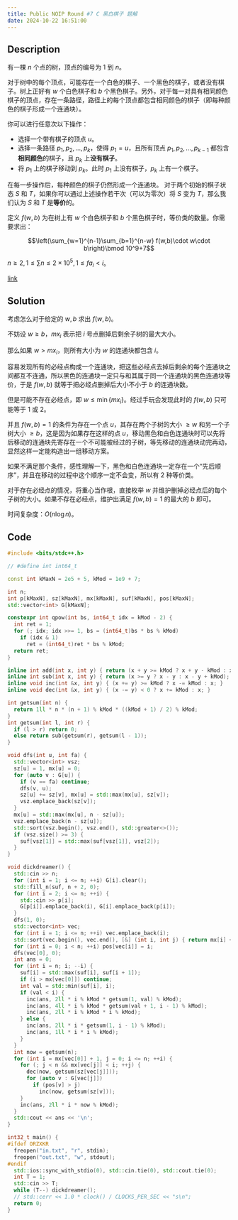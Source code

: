 ```yaml
---
title: Public NOIP Round #7 C 黑白棋子 题解
date: 2024-10-22 16:51:00
---
```


## Description

有一棵 $n$ 个点的树，顶点的编号为 $1$ 到 $n$。

对于树中的每个顶点，可能存在一个白色的棋子、一个黑色的棋子，或者没有棋子。树上正好有 $w$ 个白色棋子和 $b$ 个黑色棋子。另外，对于每一对具有相同颜色棋子的顶点，存在一条路径，路径上的每个顶点都包含相同颜色的棋子（即每种颜色的棋子形成一个连通块）。

你可以进行任意次以下操作：
- 选择一个带有棋子的顶点 $u$。
- 选择一条路径 $p_1, p_2, \dots, p_k$，使得 $p_1 = u$，且所有顶点 $p_1, p_2, \dots, p_{k-1}$ 都包含**相同颜色**的棋子，且 $p_k$ 上**没有棋子**。
- 将 $p_1$ 上的棋子移动到 $p_k$。此时 $p_1$ 上没有棋子，$p_k$ 上有一个棋子。

在每一步操作后，每种颜色的棋子仍然形成一个连通块。
对于两个初始的棋子状态 $S$ 和 $T$，如果你可以通过上述操作若干次（可以为零次）将 $S$ 变为 $T$，那么我们认为 $S$ 和 $T$ 是**等价**的。

定义 $f(w, b)$ 为在树上有  $w$ 个白色棋子和 $b$ 个黑色棋子时，等价类的数量。你需要求出：

$$\left(\sum_{w=1}^{n-1}\sum_{b=1}^{n-w} f(w,b)\cdot w\cdot b\right)\bmod 10^9+7$$

$n \ge 2,1\le \sum n\le 2\times 10^5,1\le fa_i<i$。

[link](https://pjudge.ac/contest/1811/problem/21859)

## Solution

考虑怎么对于给定的 $w,b$ 求出 $f(w,b)$。

不妨设 $w\geq b$，$mx_i$ 表示把 $i$ 号点删掉后剩余子树的最大大小。

那么如果 $w>mx_i$，则所有大小为 $w$ 的连通块都包含 $i$。

容易发现所有的必经点构成一个连通块，把这些必经点去掉后剩余的每个连通块之间都互不连通，所以黑色的连通块一定只与和其属于同一个连通块的黑色连通块等价，于是 $f(w,b)$ 就等于把必经点删掉后大小不小于 $b$ 的连通块数。

但是可能不存在必经点，即 $w\leq\min\left\{mx_i\right\}$。经过手玩会发现此时的 $f(w,b)$ 只可能等于 $1$ 或 $2$。

并且 $f(w,b)=1$ 的条件为存在一个点 $u$，其存在两个子树的大小 $\geq w$ 和另一个子树大小 $\geq b$，这是因为如果存在这样的点 $u$，移动黑色和白色连通块时可以先将后移动的连通块先寄存在一个不可能被经过的子树，等先移动的连通块动完再动，显然这样一定能构造出一组移动方案。

如果不满足那个条件，感性理解一下，黑色和白色连通块一定存在一个“先后顺序”，并且在移动的过程中这个顺序一定不会变，所以有 $2$ 种等价类。

对于存在必经点的情况，将重心当作根，直接枚举 $w$ 并维护删掉必经点后的每个子树的大小。如果不存在必经点，维护出满足 $f(w,b)=1$ 的最大的 $b$ 即可。

时间复杂度：$O(n\log n)$。

## Code

```cpp
#include <bits/stdc++.h>

// #define int int64_t

const int kMaxN = 2e5 + 5, kMod = 1e9 + 7;

int n;
int p[kMaxN], sz[kMaxN], mx[kMaxN], suf[kMaxN], pos[kMaxN];
std::vector<int> G[kMaxN];

constexpr int qpow(int bs, int64_t idx = kMod - 2) {
  int ret = 1;
  for (; idx; idx >>= 1, bs = (int64_t)bs * bs % kMod)
    if (idx & 1)
      ret = (int64_t)ret * bs % kMod;
  return ret;
}

inline int add(int x, int y) { return (x + y >= kMod ? x + y - kMod : x + y); }
inline int sub(int x, int y) { return (x >= y ? x - y : x - y + kMod); }
inline void inc(int &x, int y) { (x += y) >= kMod ? x -= kMod : x; }
inline void dec(int &x, int y) { (x -= y) < 0 ? x += kMod : x; }

int getsum(int n) {
  return 1ll * n * (n + 1) % kMod * ((kMod + 1) / 2) % kMod;
}
int getsum(int l, int r) {
  if (l > r) return 0;
  else return sub(getsum(r), getsum(l - 1));
}

void dfs(int u, int fa) {
  std::vector<int> vsz;
  sz[u] = 1, mx[u] = 0;
  for (auto v : G[u]) {
    if (v == fa) continue;
    dfs(v, u);
    sz[u] += sz[v], mx[u] = std::max(mx[u], sz[v]);
    vsz.emplace_back(sz[v]);
  }
  mx[u] = std::max(mx[u], n - sz[u]);
  vsz.emplace_back(n - sz[u]);
  std::sort(vsz.begin(), vsz.end(), std::greater<>());
  if (vsz.size() >= 3) {
    suf[vsz[1]] = std::max(suf[vsz[1]], vsz[2]);
  }
}

void dickdreamer() {
  std::cin >> n;
  for (int i = 1; i <= n; ++i) G[i].clear();
  std::fill_n(suf, n + 2, 0);
  for (int i = 2; i <= n; ++i) {
    std::cin >> p[i];
    G[p[i]].emplace_back(i), G[i].emplace_back(p[i]);
  }
  dfs(1, 0);
  std::vector<int> vec;
  for (int i = 1; i <= n; ++i) vec.emplace_back(i);
  std::sort(vec.begin(), vec.end(), [&] (int i, int j) { return mx[i] < mx[j]; });
  for (int i = 0; i < n; ++i) pos[vec[i]] = i;
  dfs(vec[0], 0);
  int ans = 0;
  for (int i = n; i; --i) {
    suf[i] = std::max(suf[i], suf[i + 1]);
    if (i > mx[vec[0]]) continue;
    int val = std::min(suf[i], i);
    if (val < i) {
      inc(ans, 2ll * i % kMod * getsum(1, val) % kMod);
      inc(ans, 4ll * i % kMod * getsum(val + 1, i - 1) % kMod);
      inc(ans, 2ll * i % kMod * i % kMod);
    } else {
      inc(ans, 2ll * i * getsum(1, i - 1) % kMod);
      inc(ans, 1ll * i * i % kMod);
    }
  }
  int now = getsum(n);
  for (int i = mx[vec[0]] + 1, j = 0; i <= n; ++i) {
    for (; j < n && mx[vec[j]] < i; ++j) {
      dec(now, getsum(sz[vec[j]]));
      for (auto v : G[vec[j]])
        if (pos[v] > j)
          inc(now, getsum(sz[v]));
    }
    inc(ans, 2ll * i * now % kMod);
  }
  std::cout << ans << '\n';
}

int32_t main() {
#ifdef ORZXKR
  freopen("in.txt", "r", stdin);
  freopen("out.txt", "w", stdout);
#endif
  std::ios::sync_with_stdio(0), std::cin.tie(0), std::cout.tie(0);
  int T = 1;
  std::cin >> T;
  while (T--) dickdreamer();
  // std::cerr << 1.0 * clock() / CLOCKS_PER_SEC << "s\n";
  return 0;
}
```